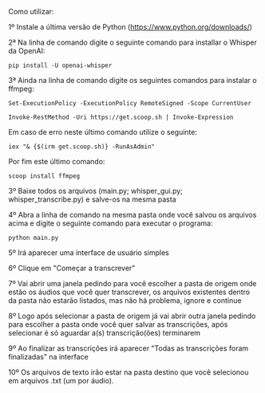 Como utilizar:

1º Instale a última versão de Python (https://www.python.org/downloads/)

2ª Na linha de comando digite o seguinte comando para installar o Whisper da OpenAI: 

    pip install -U openai-whisper

3ª Ainda na linha de comando digite os seguintes comandos para instalar o ffmpeg: 
    
    Set-ExecutionPolicy -ExecutionPolicy RemoteSigned -Scope CurrentUser

    Invoke-RestMethod -Uri https://get.scoop.sh | Invoke-Expression

Em caso de erro neste último comando utilize o seguinte:

    iex "& {$(irm get.scoop.sh)} -RunAsAdmin"

  Por fim este último comando:

    scoop install ffmpeg

3º Baixe todos os arquivos (main.py; whisper_gui.py; whisper_transcribe.py) e salve-os na mesma pasta

4º Abra a linha de comando na mesma pasta onde você salvou os arquivos acima e digite o seguinte comando para executar o programa: 

    python main.py

5º Irá aparecer uma interface de usuário simples

6º Clique em "Começar a transcrever"

7º Vai abrir uma janela pedindo para você escolher a pasta de origem onde estão os áudios que você quer transcrever, os arquivos existentes dentro da pasta não estarão listados, mas não há problema, ignore e continue

8º Logo após selecionar a pasta de origem já vai abrir outra janela pedindo para escolher a pasta onde você quer salvar as transcrições, após selecionar é só aguardar a(s) transcrição(ões) terminarem

9º Ao finalizar as transcrições irá aparecer "Todas as transcrições foram finalizadas" na interface

10º Os arquivos de texto irão estar na pasta destino que você selecionou em arquivos .txt (um por áudio).
